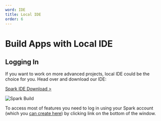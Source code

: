 ```yaml
---
word: IDE
title: Local IDE
order: 6
---
```


Build Apps with Local IDE
===

Logging In
---
If you want to work on more advanced projects, local IDE could be the choice for you. Head over and download our IDE:

[Spark IDE Download >](https://www.spark.io/ide)

![Spark Build]({{assets}}/images/ide-window.jpg)

To access most of features you need to log in using your Spark account (which you [can create here](https://www.spark.io/signup)) by clicking link on the bottom of the window.
